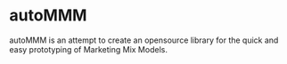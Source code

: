 # autoMMM 

autoMMM is an attempt to create an opensource library for the quick and easy prototyping of Marketing Mix Models. 
